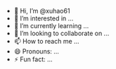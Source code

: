 - 👋 Hi, I’m @xuhao61
- 👀 I’m interested in ...
- 🌱 I’m currently learning ...
- 💞️ I’m looking to collaborate on ...
- 📫 How to reach me ...
- 😄 Pronouns: ...
- ⚡ Fun fact: ...

<!---
xuhao61-AB/xuhao61-AB is a ✨ special ✨ repository because its `README.md` (this file) appears on your GitHub profile.
You can click the Preview link to take a look at your changes.
--->
